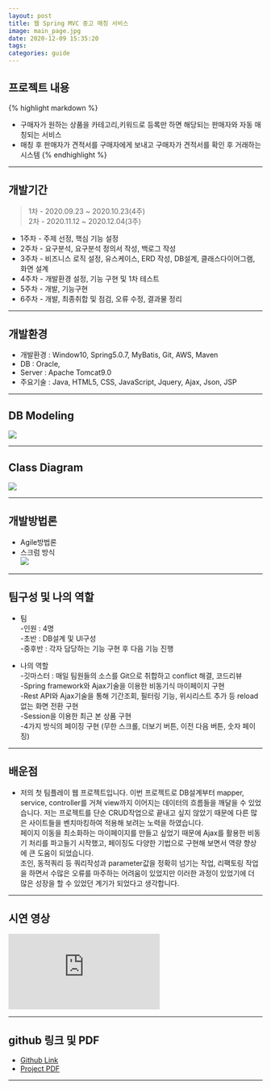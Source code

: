 ```yaml
---
layout: post
title: 웹 Spring MVC 중고 매칭 서비스
image: main_page.jpg
date: 2020-12-09 15:35:20
tags:
categories: guide
---  
```

  
## 프로젝트 내용
{% highlight markdown %}
* 구매자가 원하는 상품을 카테고리,키워드로 등록만 하면  해당되는 판매자와 자동 매칭되는 서비스 
* 매칭 후 판매자가 견적서를 구매자에게 보내고 구매자가 견적서를 확인 후 거래하는 시스템
{% endhighlight %}

***

## 개발기간  
>1차 - 2020.09.23 ~ 2020.10.23(4주)   
2차 - 2020.11.12 ~ 2020.12.04(3주)      

* 1주차 - 주제 선정, 핵심 기능 설정 
* 2주차 - 요구분석, 요구분석 정의서 작성, 백로그 작성
* 3주차 - 비즈니스 로직 설정, 유스케이스, ERD 작성, DB설계, 클래스다이어그램, 화면 설계
* 4주차 - 개발환경 설정, 기능 구현 및 1차 테스트
* 5주차 - 개발, 기능구현
* 6주차 - 개발, 최종취합 및 점검, 오류 수정, 결과물 정리

***

## 개발환경

* 개발환경 : Window10, Spring5.0.7, MyBatis, Git, AWS, Maven
* DB : Oracle, 
* Server : Apache Tomcat9.0
* 주요기술 : Java, HTML5, CSS, JavaScript, Jquery, Ajax, Json, JSP  

***

## DB Modeling

![]({{site.baseurl}}/images/ERD.png)

***

## Class Diagram

![]({{site.baseurl}}/images/ClassDiagram.jpg)

***

## 개발방법론

* Agile방법론
* 스크럼 방식  
![]({{site.baseurl}}/images/aglie.jpg)

***

## 팀구성 및 나의 역할  

* 팀  
-인원 : 4명  
-초반 : DB설계 및 UI구성  
-중후반 : 각자 담당하는 기능 구현 후 다음 기능 진행  

* 나의 역할  
-깃마스터 : 매일 팀원들의 소스를 Git으로 취합하고 conflict 해결, 코드리뷰  
-Spring framework와 Ajax기술을 이용한 비동기식 마이페이지 구현  
-Rest API와 Ajax기술을 통해 기간조회, 필터링 기능, 위시리스트 추가 등 reload 없는 화면 전환 구현  
-Session을 이용한 최근 본 상품 구현  
-4가지 방식의 페이징 구현 (무한 스크롤, 더보기 버튼, 이전 다음 버튼, 숫자 페이징)    

***

## 배운점

* 저의 첫 팀플레이 웹 프로젝트입니다. 이번 프로젝트로 DB설계부터 mapper, service, controller를 거쳐 view까지 이어지는 데이터의 흐름들을 깨달을 수 있었습니다.
저는 프로젝트를 단순 CRUD작업으로 끝내고 싶지 않았기 때문에 다른 많은 사이트들을 벤치마킹하여 적용해 보려는 노력을 하였습니다.  
페이지 이동을 최소화하는 마이페이지를 만들고 싶었기 때문에 Ajax를 활용한 비동기 처리를 파고들기 시작했고, 페이징도 다양한 기법으로 구현해 보면서 역량 향상에 큰 도움이 되었습니다.  
조인, 동적쿼리 등 쿼리작성과 parameter값을 정확히 넘기는 작업, 리팩토링 작업을 하면서 수많은 오류를 마주하는 어려움이 있었지만 이러한 과정이 있었기에 더  많은 성장을 할 수 있었던 계기가 되었다고 생각합니다.    

***

## 시연 영상

<iframe src='https://www.youtube.com/embed//VB88Y0Wy88s' frameborder='0' allowfullscreen></iframe>


***

## github 링크 및 PDF

* <a href="https://github.com/younggi-chae/Joongmae-project" target="_blank">Github Link</a>
* <a href="https://drive.google.com/file/d/1wmUZO_WF0MX_0bNIDKtjsshD3t8u_60K/view?usp=sharing" target="_blank">Project PDF</a>


***